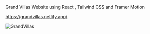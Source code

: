Grand Villas Website using React , Tailwind CSS and Framer Motion 

https://grandvillas.netlify.app/

![GrandVillas](https://user-images.githubusercontent.com/86221845/225531713-fbda8eaf-bcb7-485b-be25-425cc77a2311.png)
